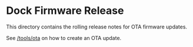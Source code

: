 # Dock Firmware Release

This directory contains the rolling release notes for OTA firmware updates.

See [/tools/ota](../../tools/ota/README.md) on how to create an OTA update.
